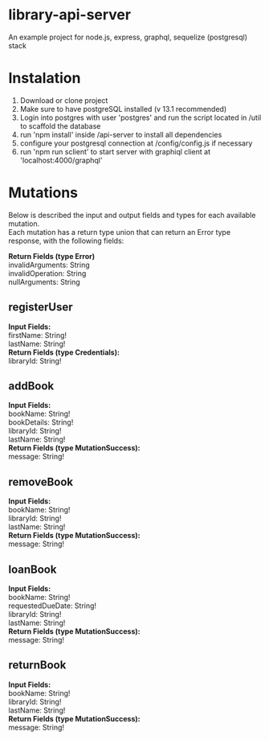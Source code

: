 # library-api-server
An example project for node.js, express, graphql, sequelize (postgresql) stack

# Instalation  
1. Download or clone project
2. Make sure to have postgreSQL installed (v 13.1 recommended)
3. Login into postgres with user 'postgres' and run the script located in /util to scaffold the database
4. run 'npm install' inside /api-server to install all dependencies
5. configure your postgresql connection at /config/config.js if necessary 
6. run 'npm run sclient' to start server with graphiql client at 'localhost:4000/graphql'

  
   
# Mutations
Below is described the input and output fields and types for each available mutation.  
Each mutation has a return type union that can return an Error type response, with the following fields:  
  
**Return Fields (type Error)**  
invalidArguments: String  
invalidOperation: String  
nullArguments: String  
  
  
## registerUser
**Input Fields:**  
firstName: String!  
lastName: String!  
**Return Fields (type Credentials):**  
libraryId: String!  
  
## addBook
**Input Fields:**  
bookName: String!  
bookDetails: String!  
libraryId: String!  
lastName: String!  
**Return Fields (type MutationSuccess):**  
message: String!  

## removeBook
**Input Fields:**  
bookName: String!  
libraryId: String!  
lastName: String!  
**Return Fields (type MutationSuccess):**  
message: String!    
  
## loanBook
**Input Fields:**  
bookName: String!  
requestedDueDate: String!  
libraryId: String!  
lastName: String!  
**Return Fields (type MutationSuccess):**  
message: String!   

## returnBook
**Input Fields:**  
bookName: String!  
libraryId: String!  
lastName: String!  
**Return Fields (type MutationSuccess):**  
message: String!   
